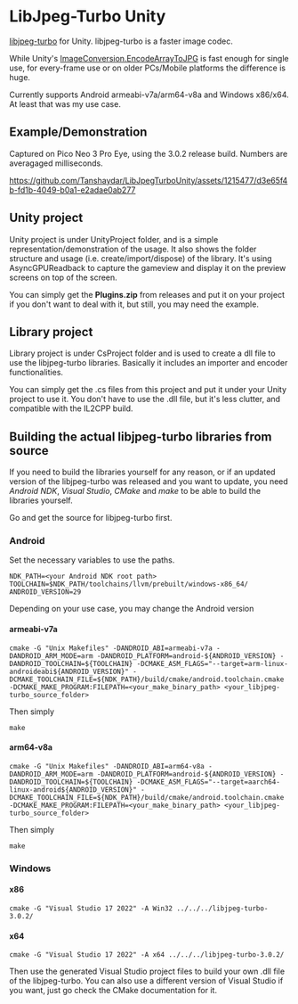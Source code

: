 # LibJpeg-Turbo Unity

[libjpeg-turbo](https://github.com/libjpeg-turbo/libjpeg-turbo) for Unity.
libjpeg-turbo is a faster image codec. 

While Unity's [ImageConversion.EncodeArrayToJPG](https://docs.unity3d.com/ScriptReference/ImageConversion.EncodeArrayToJPG.html) is fast enough for single use, for every-frame use or on older PCs/Mobile platforms the difference is huge.

Currently supports Android armeabi-v7a/arm64-v8a and Windows x86/x64. At least that was my use case.

## Example/Demonstration
Captured on Pico Neo 3 Pro Eye, using the 3.0.2 release build. Numbers are averagaged milliseconds.


https://github.com/Tanshaydar/LibJpegTurboUnity/assets/1215477/d3e65f4b-fd1b-4049-b0a1-e2adae0ab277



## Unity project
Unity project is under UnityProject folder, and is a simple representation/demonstration of the usage. It also shows the folder structure and usage (i.e. create/import/dispose) of the library. It's using AsyncGPUReadback to capture the gameview and display it on the preview screens on top of the screen.

You can simply get the **Plugins.zip** from releases and put it on your project if you don't want to deal with it, but still, you may need the example.

## Library project
Library project is under CsProject folder and is used to create a dll file to use the libjpeg-turbo libraries.
Basically it includes an importer and encoder functionalities. 

You can simply get the .cs files from this project and put it under your Unity project to use it. You don't have to use the .dll file, but it's less clutter, and compatible with the IL2CPP build. 

## Building the actual libjpeg-turbo libraries from source

If you need to build the libraries yourself for any reason, or if an updated version of the libjpeg-turbo was released and you want to update, you need _Android NDK_, _Visual Studio_, _CMake_ and _make_ to be able to build the libraries yourself.

Go and get the source for libjpeg-turbo first.

### Android
Set the necessary variables to use the paths.
```
NDK_PATH=<your Android NDK root path>
TOOLCHAIN=$NDK_PATH/toolchains/llvm/prebuilt/windows-x86_64/
ANDROID_VERSION=29
```
Depending on your use case, you may change the Android version
#### armeabi-v7a
```
cmake -G "Unix Makefiles" -DANDROID_ABI=armeabi-v7a -DANDROID_ARM_MODE=arm -DANDROID_PLATFORM=android-${ANDROID_VERSION} -DANDROID_TOOLCHAIN=${TOOLCHAIN} -DCMAKE_ASM_FLAGS="--target=arm-linux-androideabi${ANDROID_VERSION}" -DCMAKE_TOOLCHAIN_FILE=${NDK_PATH}/build/cmake/android.toolchain.cmake -DCMAKE_MAKE_PROGRAM:FILEPATH=<your_make_binary_path> <your_libjpeg-turbo_source_folder>
```
Then simply
```
make
```

#### arm64-v8a

```
cmake -G "Unix Makefiles" -DANDROID_ABI=arm64-v8a -DANDROID_ARM_MODE=arm -DANDROID_PLATFORM=android-${ANDROID_VERSION} -DANDROID_TOOLCHAIN=${TOOLCHAIN} -DCMAKE_ASM_FLAGS="--target=aarch64-linux-android${ANDROID_VERSION}" -DCMAKE_TOOLCHAIN_FILE=${NDK_PATH}/build/cmake/android.toolchain.cmake -DCMAKE_MAKE_PROGRAM:FILEPATH=<your_make_binary_path> <your_libjpeg-turbo_source_folder>
```
Then simply 
```
make
```

### Windows
#### x86
```
cmake -G "Visual Studio 17 2022" -A Win32 ../../../libjpeg-turbo-3.0.2/
```
#### x64
```
cmake -G "Visual Studio 17 2022" -A x64 ../../../libjpeg-turbo-3.0.2/
```

Then use the generated Visual Studio project files to build your own .dll file of the libjpeg-turbo. You can also use a different version of Visual Studio if you want, just go check the CMake documentation for it.

